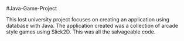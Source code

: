 #Java-Game-Project

This lost university project focuses on creating an application using database with Java. The application created was a collection of arcade style games using Slick2D. This was all the salvageable code. 
